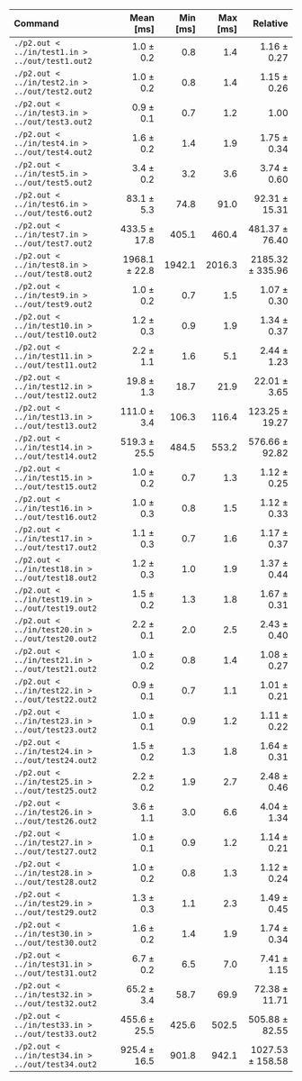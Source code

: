 | Command | Mean [ms] | Min [ms] | Max [ms] | Relative |
|:---|---:|---:|---:|---:|
| `./p2.out < ../in/test1.in > ../out/test1.out2` | 1.0 ± 0.2 | 0.8 | 1.4 | 1.16 ± 0.27 |
| `./p2.out < ../in/test2.in > ../out/test2.out2` | 1.0 ± 0.2 | 0.8 | 1.4 | 1.15 ± 0.26 |
| `./p2.out < ../in/test3.in > ../out/test3.out2` | 0.9 ± 0.1 | 0.7 | 1.2 | 1.00 |
| `./p2.out < ../in/test4.in > ../out/test4.out2` | 1.6 ± 0.2 | 1.4 | 1.9 | 1.75 ± 0.34 |
| `./p2.out < ../in/test5.in > ../out/test5.out2` | 3.4 ± 0.2 | 3.2 | 3.6 | 3.74 ± 0.60 |
| `./p2.out < ../in/test6.in > ../out/test6.out2` | 83.1 ± 5.3 | 74.8 | 91.0 | 92.31 ± 15.31 |
| `./p2.out < ../in/test7.in > ../out/test7.out2` | 433.5 ± 17.8 | 405.1 | 460.4 | 481.37 ± 76.40 |
| `./p2.out < ../in/test8.in > ../out/test8.out2` | 1968.1 ± 22.8 | 1942.1 | 2016.3 | 2185.32 ± 335.96 |
| `./p2.out < ../in/test9.in > ../out/test9.out2` | 1.0 ± 0.2 | 0.7 | 1.5 | 1.07 ± 0.30 |
| `./p2.out < ../in/test10.in > ../out/test10.out2` | 1.2 ± 0.3 | 0.9 | 1.9 | 1.34 ± 0.37 |
| `./p2.out < ../in/test11.in > ../out/test11.out2` | 2.2 ± 1.1 | 1.6 | 5.1 | 2.44 ± 1.23 |
| `./p2.out < ../in/test12.in > ../out/test12.out2` | 19.8 ± 1.3 | 18.7 | 21.9 | 22.01 ± 3.65 |
| `./p2.out < ../in/test13.in > ../out/test13.out2` | 111.0 ± 3.4 | 106.3 | 116.4 | 123.25 ± 19.27 |
| `./p2.out < ../in/test14.in > ../out/test14.out2` | 519.3 ± 25.5 | 484.5 | 553.2 | 576.66 ± 92.82 |
| `./p2.out < ../in/test15.in > ../out/test15.out2` | 1.0 ± 0.2 | 0.7 | 1.3 | 1.12 ± 0.25 |
| `./p2.out < ../in/test16.in > ../out/test16.out2` | 1.0 ± 0.3 | 0.8 | 1.5 | 1.12 ± 0.33 |
| `./p2.out < ../in/test17.in > ../out/test17.out2` | 1.1 ± 0.3 | 0.7 | 1.6 | 1.17 ± 0.37 |
| `./p2.out < ../in/test18.in > ../out/test18.out2` | 1.2 ± 0.3 | 1.0 | 1.9 | 1.37 ± 0.44 |
| `./p2.out < ../in/test19.in > ../out/test19.out2` | 1.5 ± 0.2 | 1.3 | 1.8 | 1.67 ± 0.31 |
| `./p2.out < ../in/test20.in > ../out/test20.out2` | 2.2 ± 0.1 | 2.0 | 2.5 | 2.43 ± 0.40 |
| `./p2.out < ../in/test21.in > ../out/test21.out2` | 1.0 ± 0.2 | 0.8 | 1.4 | 1.08 ± 0.27 |
| `./p2.out < ../in/test22.in > ../out/test22.out2` | 0.9 ± 0.1 | 0.7 | 1.1 | 1.01 ± 0.21 |
| `./p2.out < ../in/test23.in > ../out/test23.out2` | 1.0 ± 0.1 | 0.9 | 1.2 | 1.11 ± 0.22 |
| `./p2.out < ../in/test24.in > ../out/test24.out2` | 1.5 ± 0.2 | 1.3 | 1.8 | 1.64 ± 0.31 |
| `./p2.out < ../in/test25.in > ../out/test25.out2` | 2.2 ± 0.2 | 1.9 | 2.7 | 2.48 ± 0.46 |
| `./p2.out < ../in/test26.in > ../out/test26.out2` | 3.6 ± 1.1 | 3.0 | 6.6 | 4.04 ± 1.34 |
| `./p2.out < ../in/test27.in > ../out/test27.out2` | 1.0 ± 0.1 | 0.9 | 1.2 | 1.14 ± 0.21 |
| `./p2.out < ../in/test28.in > ../out/test28.out2` | 1.0 ± 0.2 | 0.8 | 1.3 | 1.12 ± 0.24 |
| `./p2.out < ../in/test29.in > ../out/test29.out2` | 1.3 ± 0.3 | 1.1 | 2.3 | 1.49 ± 0.45 |
| `./p2.out < ../in/test30.in > ../out/test30.out2` | 1.6 ± 0.2 | 1.4 | 1.9 | 1.74 ± 0.34 |
| `./p2.out < ../in/test31.in > ../out/test31.out2` | 6.7 ± 0.2 | 6.5 | 7.0 | 7.41 ± 1.15 |
| `./p2.out < ../in/test32.in > ../out/test32.out2` | 65.2 ± 3.4 | 58.7 | 69.9 | 72.38 ± 11.71 |
| `./p2.out < ../in/test33.in > ../out/test33.out2` | 455.6 ± 25.5 | 425.6 | 502.5 | 505.88 ± 82.55 |
| `./p2.out < ../in/test34.in > ../out/test34.out2` | 925.4 ± 16.5 | 901.8 | 942.1 | 1027.53 ± 158.58 |
